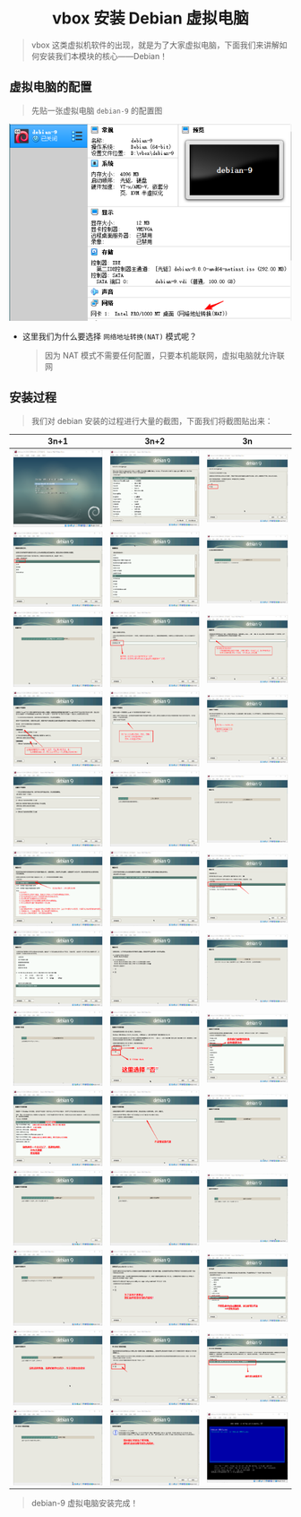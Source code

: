 # <center>vbox 安装 Debian 虚拟电脑</center>

> vbox 这类虚拟机软件的出现，就是为了大家虚拟电脑，下面我们来讲解如何安装我们本模块的核心——Debian！

## 虚拟电脑的配置

> 先贴一张虚拟电脑 `debian-9` 的配置图

![debian-9配置](./static/02/debian虚拟电脑配置.png)

- 这里我们为什么要选择 `网络地址转换(NAT)` 模式呢？
  > 因为 NAT 模式不需要任何配置，只要本机能联网，虚拟电脑就允许联网

## 安装过程

> 我们对 debian 安装的过程进行大量的截图，下面我们将截图贴出来：

| 3n+1                                | 3n+2                                | 3n                                  |
| ----------------------------------- | ----------------------------------- | ----------------------------------- |
| ![安装-01](./static/02/安装-01.png) | ![安装-02](./static/02/安装-02.png) | ![安装-03](./static/02/安装-03.png) |
| ![安装-04](./static/02/安装-04.png) | ![安装-05](./static/02/安装-05.png) | ![安装-06](./static/02/安装-06.png) |
| ![安装-07](./static/02/安装-07.png) | ![安装-08](./static/02/安装-08.png) | ![安装-09](./static/02/安装-09.png) |
| ![安装-10](./static/02/安装-10.png) | ![安装-11](./static/02/安装-11.png) | ![安装-12](./static/02/安装-12.png) |
| ![安装-13](./static/02/安装-13.png) | ![安装-14](./static/02/安装-14.png) | ![安装-15](./static/02/安装-15.png) |
| ![安装-16](./static/02/安装-16.png) | ![安装-17](./static/02/安装-17.png) | ![安装-18](./static/02/安装-18.png) |
| ![安装-19](./static/02/安装-19.png) | ![安装-20](./static/02/安装-20.png) | ![安装-21](./static/02/安装-21.png) |
| ![安装-22](./static/02/安装-22.png) | ![安装-23](./static/02/安装-23.png) | ![安装-24](./static/02/安装-24.png) |
| ![安装-25](./static/02/安装-25.png) | ![安装-26](./static/02/安装-26.png) | ![安装-27](./static/02/安装-27.png) |
| ![安装-28](./static/02/安装-28.png) | ![安装-29](./static/02/安装-29.png) | ![安装-30](./static/02/安装-30.png) |
| ![安装-31](./static/02/安装-31.png) | ![安装-32](./static/02/安装-32.png) | ![安装-33](./static/02/安装-33.png) |
| ![安装-34](./static/02/安装-34.png) | ![安装-35](./static/02/安装-35.png) | ![安装-36](./static/02/安装-36.png) |
| ![安装-37](./static/02/安装-37.png) | ![安装-38](./static/02/安装-38.png) | ![安装-39](./static/02/安装-39.png) |

> debian-9 虚拟电脑安装完成！
